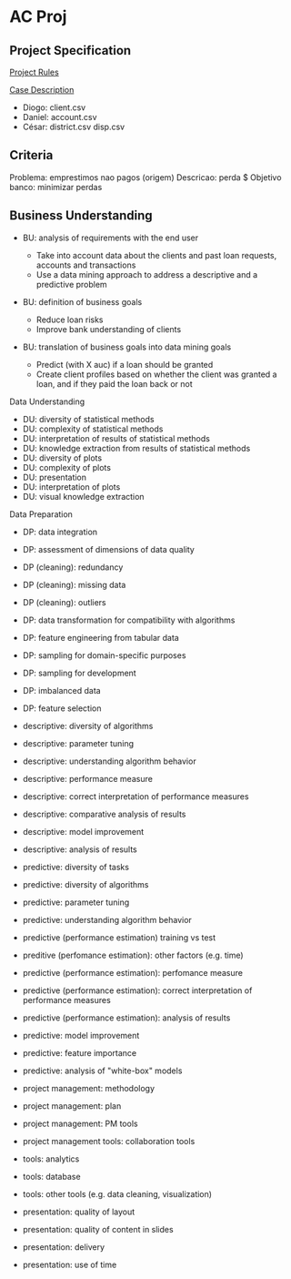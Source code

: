 # AC Proj

## Project Specification

[Project Rules](https://moodle.up.pt/mod/assign/view.php?id=65372)

[Case Description](https://moodle.up.pt/mod/page/view.php?id=65373)

- Diogo: client.csv
- Daniel: account.csv
- César: district.csv
disp.csv

## Criteria

Problema: emprestimos nao pagos (origem)
Descricao: perda $
Objetivo banco: minimizar perdas


## Business Understanding
- BU: analysis of requirements with the end user
  - Take into account data about the clients and past loan requests, accounts and transactions
  - Use a data mining approach to address a descriptive and a predictive problem

- BU: definition of business goals
  - Reduce loan risks
  - Improve bank understanding of clients

- BU: translation of business goals into data mining goals
  - Predict (with X auc) if a loan should be granted
  - Create client profiles based on whether the client was granted a loan, and if they paid the loan back or not

Data Understanding
- DU: diversity of statistical methods
- DU: complexity of statistical methods
- DU: interpretation of results of statistical methods
- DU: knowledge extraction from results of statistical methods
- DU: diversity of plots
- DU: complexity of plots
- DU: presentation
- DU: interpretation of plots
- DU: visual knowledge extraction

Data Preparation
- DP: data integration
- DP: assessment of dimensions of data quality
- DP (cleaning): redundancy
- DP (cleaning): missing data
- DP (cleaning): outliers
- DP: data transformation for compatibility with algorithms
- DP: feature engineering from tabular data
- DP: sampling for domain-specific purposes
- DP: sampling for development
- DP: imbalanced data
- DP: feature selection

- descriptive: diversity of algorithms
- descriptive: parameter tuning
- descriptive: understanding algorithm behavior
- descriptive: performance measure
- descriptive: correct interpretation of performance measures
- descriptive: comparative analysis of results
- descriptive: model improvement
- descriptive: analysis of results

- predictive: diversity of tasks
- predictive: diversity of algorithms
- predictive: parameter tuning
- predictive: understanding algorithm behavior
- predictive (performance estimation) training vs test
- preditive (perfomance estimation): other factors (e.g. time)
- predictive (performance estimation): perfomance measure	
- predictive (performance estimation): correct interpretation of performance measures
- predictive (performance estimation): analysis of results	
- predictive: model improvement
- predictive: feature importance
- predictive: analysis of "white-box" models

- project management: methodology
- project management: plan
- project management: PM tools
- project management tools: collaboration tools

- tools: analytics
- tools: database
- tools: other tools (e.g. data cleaning, visualization)

- presentation: quality of layout
- presentation: quality of content in slides
- presentation: delivery
- presentation: use of time